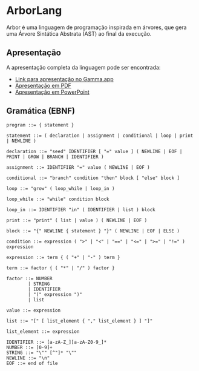 # ArborLang

Arbor é uma linguagem de programação inspirada em árvores, que gera uma Árvore Sintática Abstrata (AST) ao final da execução.

## Apresentação

A apresentação completa da linguagem pode ser encontrada:
- [Link para apresentação no Gamma.app](seu_link_aqui)
- [Apresentação em PDF](./apresentacao.pdf)
- [Apresentação em PowerPoint](./apresentacao.pptx)

## Gramática (EBNF)

```ebnf
program ::= { statement }

statement ::= ( declaration | assignment | conditional | loop | print | NEWLINE )

declaration ::= "seed" IDENTIFIER [ "=" value ] ( NEWLINE | EOF | PRINT | GROW | BRANCH | IDENTIFIER )

assignment ::= IDENTIFIER "=" value ( NEWLINE | EOF )

conditional ::= "branch" condition "then" block [ "else" block ]

loop ::= "grow" ( loop_while | loop_in )

loop_while ::= "while" condition block

loop_in ::= IDENTIFIER "in" ( IDENTIFIER | list ) block

print ::= "print" ( list | value ) ( NEWLINE | EOF )

block ::= "{" NEWLINE { statement } "}" ( NEWLINE | EOF | ELSE )

condition ::= expression ( ">" | "<" | "==" | "<=" | ">=" | "!=" ) expression

expression ::= term { ( "+" | "-" ) term }

term ::= factor { ( "*" | "/" ) factor }

factor ::= NUMBER
        | STRING
        | IDENTIFIER
        | "(" expression ")"
        | list

value ::= expression

list ::= "[" [ list_element { "," list_element } ] "]"

list_element ::= expression

IDENTIFIER ::= [a-zA-Z_][a-zA-Z0-9_]*
NUMBER ::= [0-9]+
STRING ::= "\"" [^"]* "\""
NEWLINE ::= "\n"
EOF ::= end of file
```